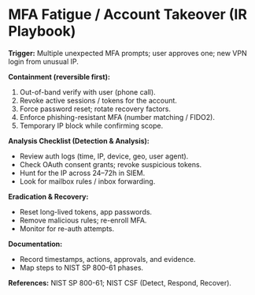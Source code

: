 # MFA Fatigue / Account Takeover (IR Playbook)

**Trigger:** Multiple unexpected MFA prompts; user approves one; new VPN login from unusual IP.

**Containment (reversible first):**
1) Out-of-band verify with user (phone call).
2) Revoke active sessions / tokens for the account.
3) Force password reset; rotate recovery factors.
4) Enforce phishing-resistant MFA (number matching / FIDO2).
5) Temporary IP block while confirming scope.

**Analysis Checklist (Detection & Analysis):**
- Review auth logs (time, IP, device, geo, user agent).
- Check OAuth consent grants; revoke suspicious tokens.
- Hunt for the IP across 24–72h in SIEM.
- Look for mailbox rules / inbox forwarding.

**Eradication & Recovery:**
- Reset long-lived tokens, app passwords.
- Remove malicious rules; re-enroll MFA.
- Monitor for re-auth attempts.

**Documentation:**
- Record timestamps, actions, approvals, and evidence.
- Map steps to NIST SP 800-61 phases.

**References:** NIST SP 800-61; NIST CSF (Detect, Respond, Recover).
